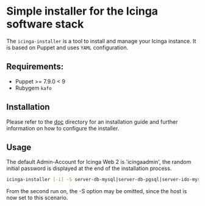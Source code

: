 # Simple installer for the Icinga software stack

The `icinga-installer` is a tool to install and manage your Icinga instance. It is based on Puppet and uses `YAML` configuration.

## Requirements:

 * Puppet >= 7.9.0 < 9
 * Rubygem `kafo`

## Installation

Please refer to the [doc](https://github.com/NETWAYS/icinga-installer/tree/main/doc) directory for an installation guide and further information on how to configure the installer.

## Usage

The default Admin-Account for Icinga Web 2 is 'icingaadmin', the random initial password is displayed at the end of the installation process.

```bash
icinga-installer [-i] -S server-db-mysql|server-db-pgsql|server-ido-mysql|server-ido-pgsql|worker|agent
```

From the second run on, the -S option may be omitted, since the host is now set to this scenario.
